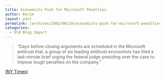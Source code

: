 ```yaml
---
title: Economists Push for Microsoft Penalties
author: Kerim
layout: post
permalink: /archives/2002/06/18/economists-push-for-microsoft-penalties/
categories:
  - Old Blog Import
---
```


>   &#8220;Days before closing arguments are scheduled in the Microsoft antitrust trial, a group of six leading antitrust economists has filed a last-minute brief urging the federal judge presiding over the case to impose tough penalties on the company.&#8221;


<a href="http://www.nytimes.com/2002/06/18/technology/18SOFT.html" onclick="_gaq.push(['_trackEvent', 'outbound-article', 'http://www.nytimes.com/2002/06/18/technology/18SOFT.html', '(NY Times)']);" >(NY Times)</a>

